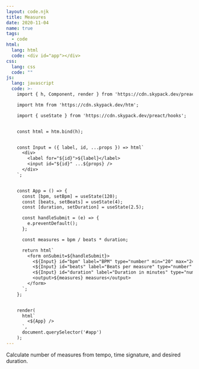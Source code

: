 ```yaml
---
layout: code.njk
title: Measures
date: 2020-11-04
name: true
tags:
  - code
html:
  lang: html
  code: <div id="app"></div>
css:
  lang: css
  code: ""
js:
  lang: javascript
  code: >-
    import { h, Component, render } from 'https://cdn.skypack.dev/preact';

    import htm from 'https://cdn.skypack.dev/htm';

    import { useState } from 'https://cdn.skypack.dev/preact/hooks';


    const html = htm.bind(h);


    const Input = ({ label, id, ...props }) => html`
      <div>
        <label for="${id}">${label}</label>
        <input id="${id}" ...${props} />
      </div>
    `;


    const App = () => {
      const [bpm, setBpm] = useState(120);
      const [beats, setBeats] = useState(4);
      const [duration, setDuration] = useState(2.5);

      const handleSubmit = (e) => {
        e.preventDefault();
      };

      const measures = bpm / beats * duration;

      return html`
        <form onSubmit=${handleSubmit}>
          <${Input} id="bpm" label="BPM" type="number" min="20" max="240" value=${bpm} onInput=${e => setBpm(parseInt(e.target.value, 10))}/>
          <${Input} id="beats" label="Beats per measure" type="number" min="2" max="8" value=${beats} onInput=${e => setBeats(parseInt(e.target.value, 10))}/>
          <${Input} id="duration" label="Duration in minutes" type="number" min="1" max="10" step="0.25" value=${duration} onInput=${e => setDuration(parseInt(e.target.value, 10))}/>
          <output>${measures} measures</output>
        </form>
      `;
    };


    render(
      html`
        <${App} />
      `,
      document.querySelector('#app')
    );
---
```

Calculate number of measures from tempo, time signature, and desired duration.